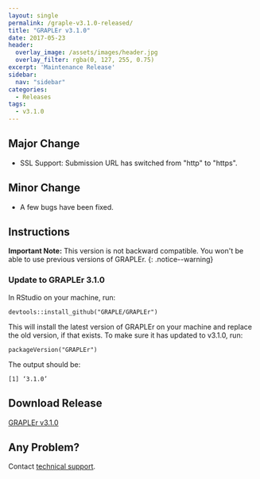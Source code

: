 ```yaml
---
layout: single
permalink: /graple-v3.1.0-released/
title: "GRAPLEr v3.1.0"
date: 2017-05-23
header:
  overlay_image: /assets/images/header.jpg
  overlay_filter: rgba(0, 127, 255, 0.75)
excerpt: 'Maintenance Release'
sidebar:
  nav: "sidebar"
categories:
  - Releases
tags:
  - v3.1.0
---
```

## Major Change

* SSL Support: Submission URL has switched from "http" to "https".

## Minor Change

* A few bugs have been fixed.

## Instructions

**Important Note:** This version is not backward compatible. You won't be able to use previous versions of GRAPLEr.
{: .notice--warning}

### Update to GRAPLEr 3.1.0

In RStudio on your machine, run:

```
devtools::install_github("GRAPLE/GRAPLEr")
```

This will install the latest version of GRAPLEr on your machine and replace the old version, if that exists.
To make sure it has updated to v3.1.0, run:

```
packageVersion("GRAPLEr")
```

The output should be:

```
[1] ‘3.1.0’
```

## Download Release

[GRAPLEr v3.1.0]

## Any Problem?

Contact [technical support].


[GRAPLEr v3.1.0]: https://github.com/GRAPLE/GRAPLEr/releases/tag/v3.1.0
[technical support]: ../contact